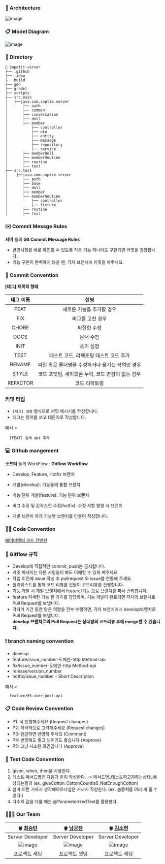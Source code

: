 ### 📑 Architecture
![image](https://github.com/Team-Sopetit/Sopetit-server/assets/80771842/fc4c347d-03fd-4298-a097-3110d36c92ad)

### 📋 Model Diagram
![image](https://github.com/Team-Sopetit/Sopetit-server/assets/80771842/a260dcff-292b-4dd1-8acd-030a57a57a65)

### 📖 Directory
```
📁 Sopetit-server
├── .github
├── .idea
├── build
├── gen
├── gradel
├── scripts
├── src.main
│   ├──java.com.soptie.server
│       ├── auth
│       ├── common
│       ├── conversation
│       ├── doll
│       ├── member
│           ├── controller
│           ├── dto
│           ├── entity
│           ├── message
│           ├── repository
│           ├── service
│       ├── memberDoll
│       ├── memberRoutine
│       ├── routine
│       ├── test
├── src.test
│    ├──java.com.soptie.server
│       ├── auth
│       ├── base
│       ├── doll
│       ├── member
│       ├── memberRoutine
│           ├── controller
│           ├── fixture
│       ├── routine
│       ├── test
```

### ✉️ Commit Messge Rules

**서버** 들의 **Git Commit Message Rules**

- 반영사항을 바로 확인할 수 있도록 작은 기능 하나라도 구현되면 커밋을 권장합니다.
- 기능 구현이 완벽하지 않을 땐, 각자 브랜치에 커밋을 해주세요.

### 📌 Commit Convention

**[태그] 제목의 형태**

| 태그 이름 |                       설명                        |
| :-------: | :-----------------------------------------------: |
|   FEAT    |             새로운 기능을 추가할 경우             |
|    FIX    |                 버그를 고친 경우                  |
|   CHORE   |                    짜잘한 수정                    |
|   DOCS    |                     문서 수정                     |
|   INIT    |                     초기 설정                     |
|   TEST    |      테스트 코드, 리펙토링 테스트 코드 추가       |
|  RENAME   | 파일 혹은 폴더명을 수정하거나 옮기는 작업인 경우  |
|   STYLE   | 코드 포맷팅, 세미콜론 누락, 코드 변경이 없는 경우 |
| REFACTOR  |                   코드 리팩토링                   |

### **커밋 타입**

- `[태그] 설명` 형식으로 커밋 메시지를 작성합니다.
- 태그는 영어를 쓰고 대문자로 작성합니다.

예시 >

```
  [FEAT] 검색 api 추가
```

### **💻 Github mangement**

**소프티** 들의 WorkFlow : **Gitflow Workflow**

- Develop, Feature, Hotfix 브랜치

- 개발(develop): 기능들의 통합 브랜치

- 기능 단위 개발(feature): 기능 단위 브랜치

- 버그 수정 및 갑작스런 수정(hotfix): 수정 사항 발생 시 브랜치

- 개발 브랜치 아래 기능별 브랜치를 만들어 작성합니다.

### ✍🏻 Code Convention

[에어비앤비 코드 컨벤션](https://github.com/airbnb/javascript)

### 📍 Gitflow 규칙

- Develop에 직접적인 commit, push는 금지합니다.
- 커밋 메세지는 다른 사람들이 봐도 이해할 수 있게 써주세요.
- 작업 이전에 issue 작성 후 pullrequest 와 issue를 연동해 주세요.
- 풀리퀘스트를 통해 코드 리뷰를 전원이 코드리뷰를 진행합니다.
- 기능 개발 시 개발 브랜치에서 feature/기능 으로 브랜치를 파서 관리합니다.
- feature 자세한 기능 한 가지를 담당하며, 기능 개발이 완료되면 각자의 브랜치로 Pull Request를 보냅니다.
- 각자가 기간 동안 맡은 역할을 전부 수행하면, 각자 브랜치에서 develop브랜치로 Pull Request를 보냅니다.  
  **develop 브랜치로의 Pull Request는 상대방의 코드리뷰 후에 merge할 수 있습니다.**

### ❗️ branch naming convention

- develop
- feature/issue_number-도메인-http Method-api
- fix/issue_number-도메인-http Method-api
- release/version_number
- hotfix/issue_number - Short Description

예시 >

```
  feature/#3-user-post-api
```

### 📋 Code Review Convention

- P1: 꼭 반영해주세요 (Request changes)
- P2: 적극적으로 고려해주세요 (Request changes)
- P3: 웬만하면 반영해 주세요 (Comment)
- P4: 반영해도 좋고 넘어가도 좋습니다 (Approve)
- P5: 그냥 사소한 의견입니다 (Approve)
  
### 🚀 Test Code Convention

1. given, when, then을 사용한다.
2. 테스트 메서드명은 다음과 같이 작성한다. -> 메서드명_테스트하고자하는상태_예상되는결과 (ex. giveCotton_CottonCountIs0_NotEnoughCotton)
3. 설마 이런 거까지 생각해야하나싶은 거까지 작성한다. (ex. 솜뭉치를 여러 개 줄 수 있다.)
4. 다수의 값을 다룰 때는 @ParameterizedTest를 활용한다.

### 👩‍👧‍👧 Our Team

|        **🍀 [최승빈](https://github.com/csb9427)**  |    **🍀 [남궁찬](https://github.com/Chan531)**                 |**🍀 [김소현](https://github.com/thguss)**                 |
  |:-----------------------------------:|:-----------------------------------:|:-----------------------------------:|
|   Server Developer  |    Server Developer     |   Server Developer |
| ![image](https://github.com/Team-Sopetit/Sopetit-server/assets/80771842/4eaa9aaa-b834-4883-91c8-cb5dd3005c5d) |   ![image](https://github.com/Team-Sopetit/Sopetit-server/assets/80771842/3e82a81c-1710-4199-8c5c-c920fdb8229b) |   ![image](https://github.com/Team-Sopetit/Sopetit-server/assets/80771842/ca9420e7-744d-4725-a9d9-36f79669fd04) |
|        프로젝트 세팅<br />    |       프로젝트 셋팅<br/>      |   프로젝트 세팅<br />    |  
